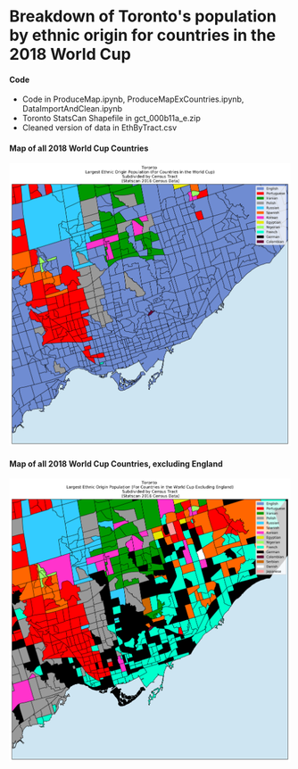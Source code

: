 # Breakdown of Toronto's population by ethnic origin for countries in the 2018 World Cup

#### Code
- Code in ProduceMap.ipynb, ProduceMapExCountries.ipynb, DataImportAndClean.ipynb 
- Toronto StatsCan Shapefile in gct_000b11a_e.zip
- Cleaned version of data in EthByTract.csv

#### Map of all 2018 World Cup Countries
![alt text](https://raw.githubusercontent.com/daveveitch/Projects/master/WorldCupMap/WCMap.png)

#### Map of all 2018 World Cup Countries, excluding England
![alt text](https://raw.githubusercontent.com/daveveitch/Projects/master/WorldCupMap/WCMapExCountries.png)
